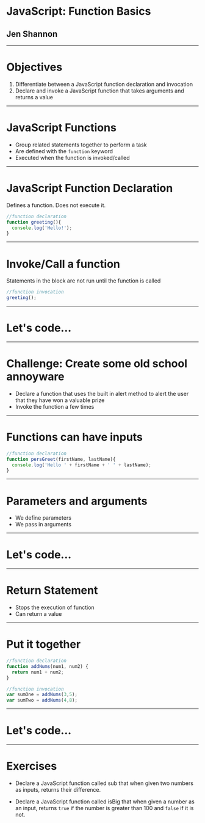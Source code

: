 # JavaScript: Function Basics

## Jen Shannon

---

# Objectives

1. Differentiate between a JavaScript function declaration and invocation
2. Declare and invoke a JavaScript function that takes arguments and returns a value

---

# JavaScript Functions

* Group related statements together to perform a task
* Are defined with the `function` keyword
* Executed when the function is invoked/called

---

# JavaScript Function Declaration

Defines a function. Does not execute it.

```JavaScript
//function declaration
function greeting(){
  console.log('Hello!');
}

```
---

# Invoke/Call a function

Statements in the block are not run until the function is called

```JavaScript
//function invocation
greeting();

```

---

# Let's code...

---

# Challenge: Create some old school annoyware

* Declare a function that uses the built in alert method to alert the user that they have won a valuable prize
* Invoke the function a few times

---

# Functions can have inputs

```JavaScript
//function declaration
function persGreet(firstName, lastName){
  console.log('Hello ' + firstName + ' ' + lastName);
}

```

---

# Parameters and arguments

* We define parameters
* We pass in arguments

---

# Let's code...

---

# Return Statement

* Stops the execution of function
* Can return a value

---

# Put it together

```JavaScript
//function declaration
function addNums(num1, num2) {
  return num1 + num2;
}

//function invocation
var sumOne = addNums(3,5);
var sumTwo = addNums(4,8);
```

---

# Let's code...


---

# Exercises

* Declare a JavaScript function called sub that when given two numbers as inputs, returns their difference.

* Declare a JavaScript function called isBig that when given a number as an input, returns `true` if the number is greater than 100 and `false` if it is not.
